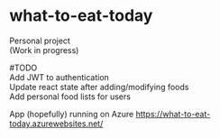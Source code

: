 # what-to-eat-today
Personal project  
(Work in progress)

#TODO  
Add JWT to authentication  
Update react state after adding/modifying foods  
Add personal food lists for users  

App (hopefully) running on Azure https://what-to-eat-today.azurewebsites.net/
